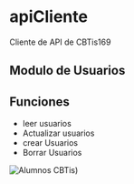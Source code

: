 # apiCliente
Cliente de API de CBTis169

## Modulo de Usuarios 

Funciones
---------------
* leer usuarios 
* Actualizar usuarios 
* crear Usuarios
* Borrar Usuarios

![Alumnos CBTis](https://cbtis169.net/media/alumnos4.jpg))

